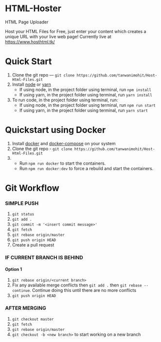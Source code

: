 # HTML-Hoster
HTML Page Uploader

Host your HTML Files for Free, just enter your content which creates a unique URL with your live web page!
Currently live at https://www.hosthtml.tk/

# Quick Start
1. Clone the git repo — `git clone https://github.com/tanwanimohit/Host-Html-Files.git`
2. Install [node](https://www.taniarascia.com/how-to-install-and-use-node-js-and-npm-mac-and-windows/) or [yarn](https://yarnpkg.com/lang/en/docs/install/#mac-stable)
    - If using node, in the project folder using terminal, run `npm install`
    - If using yarn, in the project folder using terminal, run `yarn install`
3. To run code, in the project folder using terminal, run:
    - If using node, in the project folder using terminal, run `npm run start`
    - If using yarn, in the project folder using terminal, run `yarn start`

# Quickstart using Docker
1. Install [docker](https://docs.docker.com/install/#supported-platforms) and [docker-compose](https://docs.docker.com/compose/install/) on your system
2. Clone the git repo - `git clone https://github.com/tanwanimohit/Host-Html-Files.git`
3. - Run `npm run docker` to start the containers.
   - Run `npm run docker:dev` to force a rebuild and start the containers.

# Git Workflow
### SIMPLE PUSH
1. `git status`
2. `git add .`
3. `git commit -m '<insert commit message>'`
4. `git fetch`
5. `git rebase origin/master`
6. `git push origin HEAD`
7. Create a pull request
### IF CURRENT BRANCH IS BEHIND
#### Option 1
1. `git rebase origin/<current branch>`
2. Fix any available merge conflicts then `git add .` then `git rebase --continue`. Continue doing this until there are no more conflicts
3. `git push origin HEAD`
### AFTER MERGING
1. `git checkout master`
2. `git fetch`
3. `git rebase origin/master`
4. `git checkout -b <new branch>` to start working on a new branch

